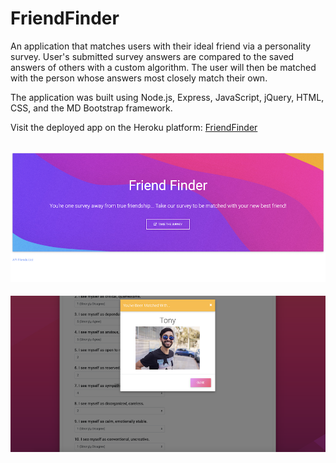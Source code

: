 # FriendFinder

An application that matches users with their ideal friend via a personality survey. User's submitted survey answers are compared to the saved answers of others with a custom algorithm. The user will then be matched with the person whose answers most closely match their own. 

The application was built using Node.js, Express, JavaScript, jQuery, HTML, CSS, and the MD Bootstrap framework.

Visit the deployed app on the Heroku platform: [FriendFinder](https://calm-reaches-09158.herokuapp.com/)

![Screenshot1](./app/public/assets/images/FriendFinder1.png)
---
![Screenshot2](./app/public/assets/images/FriendFinder2.png)